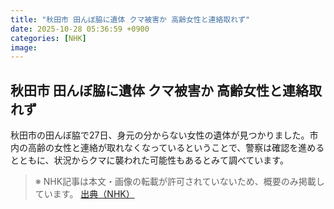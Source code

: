 ```yaml
---
title: "秋田市 田んぼ脇に遺体 クマ被害か 高齢女性と連絡取れず"
date: 2025-10-28 05:36:59 +0900
categories: [NHK]
image: 
---
```

## 秋田市 田んぼ脇に遺体 クマ被害か 高齢女性と連絡取れず

秋田市の田んぼ脇で27日、身元の分からない女性の遺体が見つかりました。市内の高齢の女性と連絡が取れなくなっているということで、警察は確認を進めるとともに、状況からクマに襲われた可能性もあるとみて調べています。

> ※ NHK記事は本文・画像の転載が許可されていないため、概要のみ掲載しています。
[出典（NHK）](http://www3.nhk.or.jp/news/html/20251028/k10014960961000.html)

